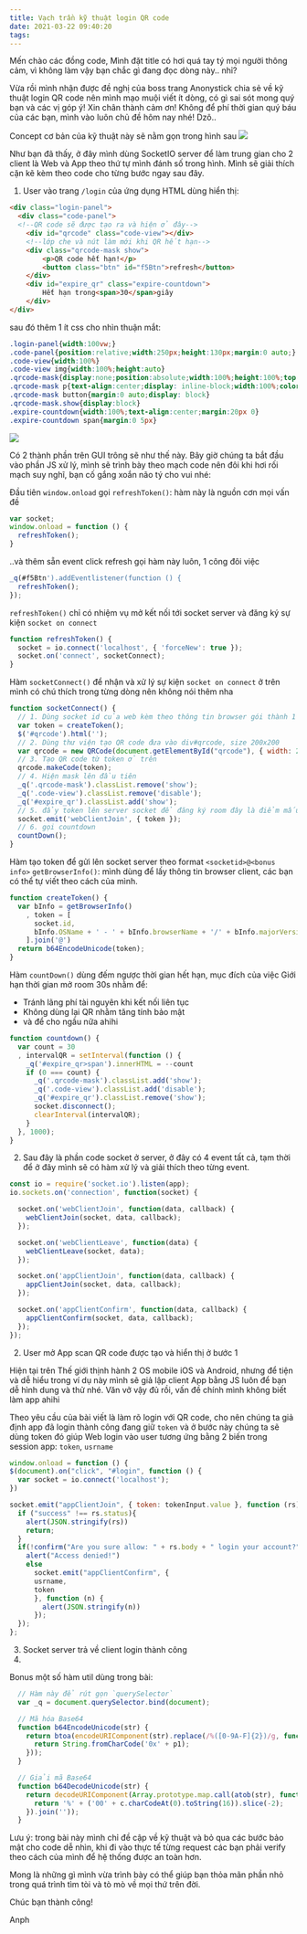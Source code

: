 ```yaml
---
title: Vạch trần kỹ thuật login QR code
date: 2021-03-22 09:40:20
tags:
---
```


Mến chào các đồng code,
Mình đặt title có hơi quá tay tý mọi người thông cảm, vì không làm vậy bạn chắc gì đang đọc dòng này.. nhỉ?

Vừa rồi mình nhận được đề nghị của boss trang Anonystick chia sẻ về kỹ thuật login QR code nên mình mạo muội viết ít dòng, có gì sai sót mong quý bạn và các vị góp ý! Xin chân thành cảm ơn! Không để phí thời gian quý báu của các bạn, mình vào luôn chủ đề hôm nay nhé! Dzô..


Concept cơ bản của kỹ thuật này sẽ nằm gọn trong hình sau
![](../images/socket.png)

Như bạn đã thấy, ở đây mình dùng SocketIO server để làm trung gian cho 2 client là Web và App theo thứ tự mình đánh số trong hình. Mình sẽ giải thích cặn kẽ kèm theo code cho từng bước ngay sau đây.

1. User vào trang `/login` của ứng dụng
HTML dùng hiển thị:
``` html
<div class="login-panel">
  <div class="code-panel">
  <!--QR code sẽ được tạo ra và hiện ở đây-->
    <div id="qrcode" class="code-view"></div>
    <!--lớp che và nút làm mới khi QR hết hạn-->
    <div class="qrcode-mask show">
        <p>QR code hết hạn!</p>
        <button class="btn" id="f5Btn">refresh</button>
    </div>
    <div id="expire_qr" class="expire-countdown">
        Hết hạn trong<span>30</span>giây
    </div>
</div>
```
sau đó thêm 1 ít css cho nhìn thuận mắt:
``` css
.login-panel{width:100vw;}
.code-panel{position:relative;width:250px;height:130px;margin:0 auto;}
.code-view{width:100%}
.code-view img{width:100%;height:auto}
.qrcode-mask{display:none;position:absolute;width:100%;height:100%;top:0;left:0;background:rgba(255,255,255,.7);padding:25% 0;display:none}
.qrcode-mask p{text-align:center;display: inline-block;width:100%;color:#00f;font-size:20px}
.qrcode-mask button{margin:0 auto;display: block}
.qrcode-mask.show{display:block}
.expire-countdown{width:100%;text-align:center;margin:20px 0}
.expire-countdown span{margin:0 5px}
```

![](../images/qr.jpg)

Có 2 thành phần trên GUI trông sẽ như thế này. Bây giờ chúng ta bắt đầu vào phần JS xử lý, mình sẽ trình bày theo mạch code nên đôi khi hơi rối mạch suy nghĩ, bạn cố gắng xoắn não tý cho vui nhé:

Đầu tiên `window.onload` gọi `refreshToken()`: hàm này là nguồn cơn mọi vấn đề
```js
var socket;
window.onload = function () {
  refreshToken();
}
```
..và thêm sẵn event click refresh gọi hàm này luôn, 1 công đôi việc

```js
_q(#f5Btn').addEventlistener(function () { 
  refreshToken();
});
  ```
`refreshToken()` chỉ có nhiệm vụ mở kết nối tới socket server và đăng ký sự kiện `socket on connect`
```js
function refreshToken() {
  socket = io.connect('localhost', { 'forceNew': true });
  socket.on('connect', socketConnect);
}
```
Hàm `socketConnect()` để nhận và xử lý sự kiện `socket on connect` ở trên mình có chú thích trong từng dòng nên không nói thêm nha
``` js
function socketConnect() {
  // 1. Dùng socket id của web kèm theo thông tin browser gói thành 1 chuỗi
  var token = createToken();
  $('#qrcode').html('');
  // 2. Dùng thư viện tạo QR code đưa vào div#qrcode, size 200x200
  var qrcode = new QRCode(document.getElementById("qrcode"), { width: 200, height: 200 });
  // 3. Tạo QR code từ token ở trên
  qrcode.makeCode(token);
  // 4. Hiện mask lên đầu tiên
  _q('.qrcode-mask').classList.remove('show');
  _q('.code-view').classList.remove('disable');
  _q('#expire_qr').classList.add('show');
  // 5. đẩy token lên server socket để đăng ký room đây là điểm mấu chốt đưa ta đến bước 2
  socket.emit('webClientJoin', { token });
  // 6. gọi countdown 
  countDown();
}
```
Hàm tạo token để gửi lên socket server theo format `<socketid>@<bonus info>`
`getBrowserInfo()`: mình dùng để lấy thông tin browser client, các bạn có thể tự viết theo cách của mình.

```js
function createToken() {
  var bInfo = getBrowserInfo()
    , token = [
      socket.id,
      bInfo.OSName + ' - ' + bInfo.browserName + '/' + bInfo.majorVersion
    ].join('@')
  return b64EncodeUnicode(token);
}
```
Hàm `countDown()` dùng đếm ngược thời gian hết hạn, mục đích của việc Giới hạn thời gian mở room 30s  nhằm để:

  - Tránh lãng phí tài nguyên khi kết nối liên tục
  - Không dùng lại QR nhằm tăng tính bảo mật
  - và để cho ngầu nữa ahihi
  
```js
function countdown() {
  var count = 30
  , intervalQR = setInterval(function () {
    _q('#expire_qr>span').innerHTML = --count
    if (0 === count) {
      _q('.qrcode-mask').classList.add('show');
      _q('.code-view').classList.add('disable');
      _q('#expire_qr').classList.remove('show');
      socket.disconnect();
      clearInterval(intervalQR);
    }
  }, 1000);
}
```

2. Sau đây là phần code socket ở server, ở đây có 4 event tất cả, tạm thời để ở đây  mình sẽ có hàm xử lý và giải thích theo từng event.

```js
const io = require('socket.io').listen(app);
io.sockets.on('connection', function(socket) {

  socket.on('webClientJoin', function(data, callback) {
    webClientJoin(socket, data, callback);
  });

  socket.on('webClientLeave', function(data) {
    webClientLeave(socket, data);
  });

  socket.on('appClientJoin', function(data, callback) {
    appClientJoin(socket, data, callback);
  });

  socket.on('appClientConfirm', function(data, callback) {
    appClientConfirm(socket, data, callback);
  });
});
```

2. User mở App scan QR code được tạo và hiển thị ở bước 1

Hiện tại trên Thế giới thịnh hành 2 OS mobile iOS và Android, nhưng để tiện và dễ hiểu trong ví dụ này mình sẽ giả lập client App bằng JS luôn để bạn dễ hình dung và thử nhé.
Văn vở vậy đủ rồi, vấn đề chính mình không biết làm app ahihi

Theo yêu cầu của bài viết là làm rõ login với QR code, cho nên chúng ta giả định app đã login thành công đang giữ `token` và ở bước này chúng ta sẽ dùng token đó giúp Web login vào user tương ứng bằng 2 biến trong session app: `token`, `usrname`

```js
window.onload = function () {
$(document).on("click", "#login", function () {
  var socket = io.connect('localhost');
})
```

```js
socket.emit("appClientJoin", { token: tokenInput.value }, function (rs) {
  if ("success" !== rs.status){
    alert(JSON.stringify(rs))
    return;
  }
  if(!confirm("Are you sure allow: " + rs.body + " login your account?"))
    alert("Access denied!")
    else
      socket.emit("appClientConfirm", {
      usrname,
      token
      }, function (n) {
        alert(JSON.stringify(n)) 
      });
  });
};
```

3. Socket server trả về client login thành công
4. 


Bonus một số hàm util dùng trong bài:
``` js
  // Hàm này để rút gọn `querySelector`
  var _q = document.querySelector.bind(document);

  // Mã hóa Base64
  function b64EncodeUnicode(str) {
    return btoa(encodeURIComponent(str).replace(/%([0-9A-F]{2})/g, function (match, p1) {
      return String.fromCharCode('0x' + p1);
    }));
  }

  // Giải mã Base64
  function b64DecodeUnicode(str) {
    return decodeURIComponent(Array.prototype.map.call(atob(str), function (c) {
      return '%' + ('00' + c.charCodeAt(0).toString(16)).slice(-2);
    }).join(''));
  }
```

Lưu ý: trong bài này mình chỉ đề cập về kỹ thuật và bỏ qua các bước bảo mật cho code dễ nhìn, khi đi vào thực tế từng request các bạn phải verify theo cách của mình để hệ thống được an toàn hơn.

Mong là những gì mình vừa trình bày có thể giúp bạn thỏa mãn phần nhỏ trong quá trình tìm tòi và tò mò về mọi thứ trên đời.

Chúc bạn thành công!

Anph